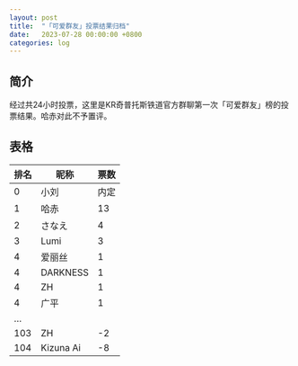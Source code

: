 ```yaml
---
layout: post
title:  "「可爱群友」投票结果归档"
date:   2023-07-28 00:00:00 +0800
categories: log
---
```


## 简介
经过共24小时投票，这里是KR奇普托斯铁道官方群聊第一次「可爱群友」榜的投票结果。哈赤对此不予置评。

## 表格

| 排名 |  昵称  | 票数 |
|-----|-------|------|
| 0 | 小刘 | 内定 |
|  1  |  哈赤  | 13   |
|  2  | さなえ |  4   |
|  3  | Lumi  |  3   |
|  4  | 爱丽丝 |  1   |
|  4  |DARKNESS| 1    |
|  4  |  ZH   | 1    |
|  4  |  广平  | 1    |
|  …  |       |  |
| 103 | ZH | -2 |
| 104 | Kizuna Ai | -8 |